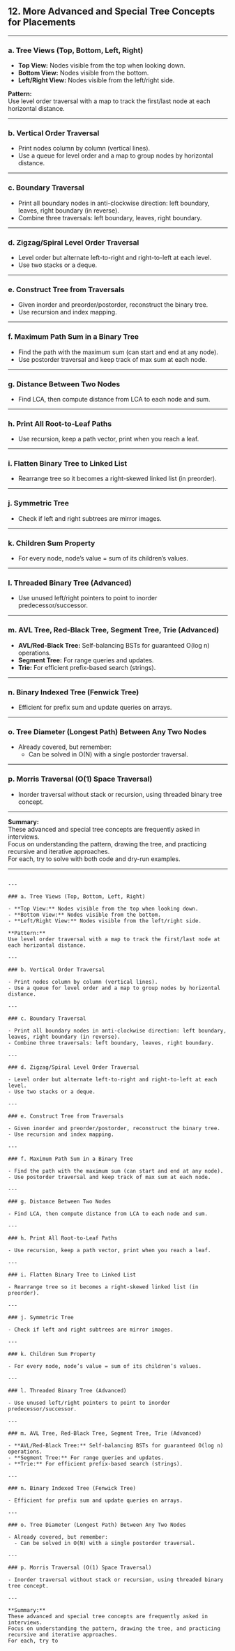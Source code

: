 ## 12. More Advanced and Special Tree Concepts for Placements

---

### a. Tree Views (Top, Bottom, Left, Right)

- **Top View:** Nodes visible from the top when looking down.
- **Bottom View:** Nodes visible from the bottom.
- **Left/Right View:** Nodes visible from the left/right side.

**Pattern:**  
Use level order traversal with a map to track the first/last node at each horizontal distance.

---

### b. Vertical Order Traversal

- Print nodes column by column (vertical lines).
- Use a queue for level order and a map to group nodes by horizontal distance.

---

### c. Boundary Traversal

- Print all boundary nodes in anti-clockwise direction: left boundary, leaves, right boundary (in reverse).
- Combine three traversals: left boundary, leaves, right boundary.

---

### d. Zigzag/Spiral Level Order Traversal

- Level order but alternate left-to-right and right-to-left at each level.
- Use two stacks or a deque.

---

### e. Construct Tree from Traversals

- Given inorder and preorder/postorder, reconstruct the binary tree.
- Use recursion and index mapping.

---

### f. Maximum Path Sum in a Binary Tree

- Find the path with the maximum sum (can start and end at any node).
- Use postorder traversal and keep track of max sum at each node.

---

### g. Distance Between Two Nodes

- Find LCA, then compute distance from LCA to each node and sum.

---

### h. Print All Root-to-Leaf Paths

- Use recursion, keep a path vector, print when you reach a leaf.

---

### i. Flatten Binary Tree to Linked List

- Rearrange tree so it becomes a right-skewed linked list (in preorder).

---

### j. Symmetric Tree

- Check if left and right subtrees are mirror images.

---

### k. Children Sum Property

- For every node, node’s value = sum of its children’s values.

---

### l. Threaded Binary Tree (Advanced)

- Use unused left/right pointers to point to inorder predecessor/successor.

---

### m. AVL Tree, Red-Black Tree, Segment Tree, Trie (Advanced)

- **AVL/Red-Black Tree:** Self-balancing BSTs for guaranteed O(log n) operations.
- **Segment Tree:** For range queries and updates.
- **Trie:** For efficient prefix-based search (strings).

---

### n. Binary Indexed Tree (Fenwick Tree)

- Efficient for prefix sum and update queries on arrays.

---

### o. Tree Diameter (Longest Path) Between Any Two Nodes

- Already covered, but remember:  
  - Can be solved in O(N) with a single postorder traversal.

---

### p. Morris Traversal (O(1) Space Traversal)

- Inorder traversal without stack or recursion, using threaded binary tree concept.

---

**Summary:**  
These advanced and special tree concepts are frequently asked in interviews.  
Focus on understanding the pattern, drawing the tree, and practicing recursive and iterative approaches.  
For each, try to solve with both code and dry-run examples.

---
```## 12. More Advanced and Special Tree Concepts for Placements

---

### a. Tree Views (Top, Bottom, Left, Right)

- **Top View:** Nodes visible from the top when looking down.
- **Bottom View:** Nodes visible from the bottom.
- **Left/Right View:** Nodes visible from the left/right side.

**Pattern:**  
Use level order traversal with a map to track the first/last node at each horizontal distance.

---

### b. Vertical Order Traversal

- Print nodes column by column (vertical lines).
- Use a queue for level order and a map to group nodes by horizontal distance.

---

### c. Boundary Traversal

- Print all boundary nodes in anti-clockwise direction: left boundary, leaves, right boundary (in reverse).
- Combine three traversals: left boundary, leaves, right boundary.

---

### d. Zigzag/Spiral Level Order Traversal

- Level order but alternate left-to-right and right-to-left at each level.
- Use two stacks or a deque.

---

### e. Construct Tree from Traversals

- Given inorder and preorder/postorder, reconstruct the binary tree.
- Use recursion and index mapping.

---

### f. Maximum Path Sum in a Binary Tree

- Find the path with the maximum sum (can start and end at any node).
- Use postorder traversal and keep track of max sum at each node.

---

### g. Distance Between Two Nodes

- Find LCA, then compute distance from LCA to each node and sum.

---

### h. Print All Root-to-Leaf Paths

- Use recursion, keep a path vector, print when you reach a leaf.

---

### i. Flatten Binary Tree to Linked List

- Rearrange tree so it becomes a right-skewed linked list (in preorder).

---

### j. Symmetric Tree

- Check if left and right subtrees are mirror images.

---

### k. Children Sum Property

- For every node, node’s value = sum of its children’s values.

---

### l. Threaded Binary Tree (Advanced)

- Use unused left/right pointers to point to inorder predecessor/successor.

---

### m. AVL Tree, Red-Black Tree, Segment Tree, Trie (Advanced)

- **AVL/Red-Black Tree:** Self-balancing BSTs for guaranteed O(log n) operations.
- **Segment Tree:** For range queries and updates.
- **Trie:** For efficient prefix-based search (strings).

---

### n. Binary Indexed Tree (Fenwick Tree)

- Efficient for prefix sum and update queries on arrays.

---

### o. Tree Diameter (Longest Path) Between Any Two Nodes

- Already covered, but remember:  
  - Can be solved in O(N) with a single postorder traversal.

---

### p. Morris Traversal (O(1) Space Traversal)

- Inorder traversal without stack or recursion, using threaded binary tree concept.

---

**Summary:**  
These advanced and special tree concepts are frequently asked in interviews.  
Focus on understanding the pattern, drawing the tree, and practicing recursive and iterative approaches.  
For each, try to